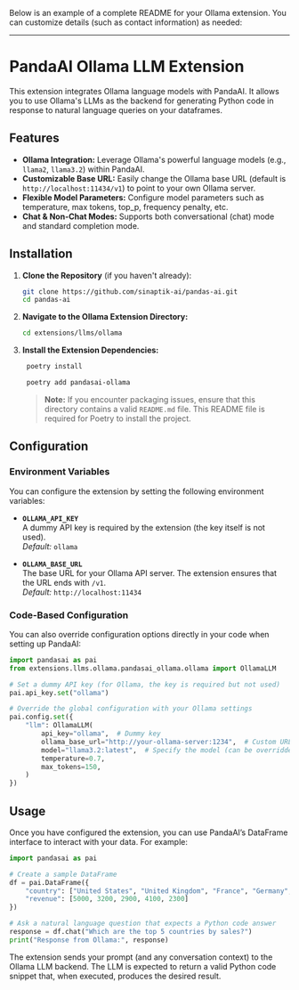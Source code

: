 Below is an example of a complete README for your Ollama extension. You can customize details (such as contact information) as needed:

---

# PandaAI Ollama LLM Extension

This extension integrates Ollama language models with PandaAI. It allows you to use Ollama's LLMs as the backend for generating Python code in response to natural language queries on your dataframes.

## Features

- **Ollama Integration:** Leverage Ollama's powerful language models (e.g., `llama2`, `llama3.2`) within PandaAI.
- **Customizable Base URL:** Easily change the Ollama base URL (default is `http://localhost:11434/v1`) to point to your own Ollama server.
- **Flexible Model Parameters:** Configure model parameters such as temperature, max tokens, top_p, frequency penalty, etc.
- **Chat & Non-Chat Modes:** Supports both conversational (chat) mode and standard completion mode.

## Installation

1. **Clone the Repository** (if you haven't already):
   ```bash
   git clone https://github.com/sinaptik-ai/pandas-ai.git
   cd pandas-ai
   ```

2. **Navigate to the Ollama Extension Directory:**
   ```bash
   cd extensions/llms/ollama
   ```

3. **Install the Extension Dependencies:**
   ```bash
    poetry install

    poetry add pandasai-ollama
   ```

   > **Note:** If you encounter packaging issues, ensure that this directory contains a valid `README.md` file. This README file is required for Poetry to install the project.

## Configuration

### Environment Variables

You can configure the extension by setting the following environment variables:

- **`OLLAMA_API_KEY`**  
  A dummy API key is required by the extension (the key itself is not used).  
  *Default:* `ollama`

- **`OLLAMA_BASE_URL`**  
  The base URL for your Ollama API server. The extension ensures that the URL ends with `/v1`.  
  *Default:* `http://localhost:11434`

### Code-Based Configuration

You can also override configuration options directly in your code when setting up PandaAI:

```python
import pandasai as pai
from extensions.llms.ollama.pandasai_ollama.ollama import OllamaLLM

# Set a dummy API key (for Ollama, the key is required but not used)
pai.api_key.set("ollama")

# Override the global configuration with your Ollama settings
pai.config.set({
    "llm": OllamaLLM(
        api_key="ollama",  # Dummy key
        ollama_base_url="http://your-ollama-server:1234",  # Custom URL if needed
        model="llama3.2:latest",  # Specify the model (can be overridden)
        temperature=0.7,
        max_tokens=150,
    )
})
```

## Usage

Once you have configured the extension, you can use PandaAI’s DataFrame interface to interact with your data. For example:

```python
import pandasai as pai

# Create a sample DataFrame
df = pai.DataFrame({
    "country": ["United States", "United Kingdom", "France", "Germany", "Italy"],
    "revenue": [5000, 3200, 2900, 4100, 2300]
})

# Ask a natural language question that expects a Python code answer
response = df.chat("Which are the top 5 countries by sales?")
print("Response from Ollama:", response)
```

The extension sends your prompt (and any conversation context) to the Ollama LLM backend. The LLM is expected to return a valid Python code snippet that, when executed, produces the desired result.


